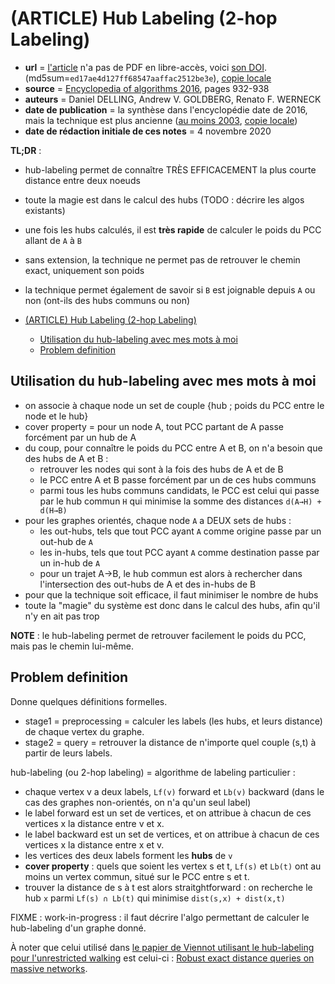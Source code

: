 # (ARTICLE) Hub Labeling (2-hop Labeling)

- **url** = [l'article](https://www.researchgate.net/publication/303226533_Hub_Labeling_2-Hop_Labeling) n'a pas de PDF en libre-accès, voici [son DOI](https://doi.org/10.1007/978-1-4939-2864-4_580). (md5sum=`ed17ae4d127ff68547aaffac2512be3e`), [copie locale](LOCALCOPIES/delling2016.pdf)
- **source** = [Encyclopedia of algorithms 2016](https://www.springer.com/gp/book/9781493928637), pages 932-938
- **auteurs** = Daniel DELLING, Andrew V. GOLDBERG, Renato F. WERNECK
- **date de publication** = la synthèse dans l'encyclopédie date de 2016, mais la technique est plus ancienne ([au moins 2003](https://www.researchgate.net/profile/Edith_Cohen/publication/2876868_Reachability_and_Distance_Queries_Via_2-Hop_Labels/links/5584d86c08ae71f6ba8c5a88/Reachability-and-Distance-Queries-Via-2-Hop-Labels.pdf), [copie locale](LOCALCOPIES/Reachability-and-Distance-Queries-Via-2-Hop-Labels.pdf))
- **date de rédaction initiale de ces notes** = 4 novembre 2020

**TL;DR** :
* hub-labeling permet de connaître TRÈS EFFICACEMENT la plus courte distance entre deux noeuds
* toute la magie est dans le calcul des hubs (TODO : décrire les algos existants)
* une fois les hubs calculés, il est **très rapide** de calculer le poids du PCC allant de `A` à `B`
* sans extension, la technique ne permet pas de retrouver le chemin exact, uniquement son poids
* la technique permet également de savoir si `B` est joignable depuis `A` ou non (ont-ils des hubs communs ou non)


* [(ARTICLE) Hub Labeling (2-hop Labeling)](#article-hub-labeling-2-hop-labeling)
   * [Utilisation du hub-labeling avec mes mots à moi](#utilisation-du-hub-labeling-avec-mes-mots-à-moi)
   * [Problem definition](#problem-definition)

## Utilisation du hub-labeling avec mes mots à moi

* on associe à chaque node un set de couple {hub ; poids du PCC entre le node et le hub}
* cover property = pour un node A, tout PCC partant de A passe forcément par un hub de A
* du coup, pour connaître le poids du PCC entre A et B, on n'a besoin que des hubs de A et B :
    - retrouver les nodes qui sont à la fois des hubs de A et de B
    - le PCC entre A et B passe forcément par un de ces hubs communs
    - parmi tous les hubs communs candidats, le PCC est celui qui passe par le hub commun `H` qui minimise la somme des distances `d(A→H) + d(H→B)`
* pour les graphes orientés, chaque node `A` a DEUX sets de hubs :
    - les out-hubs, tels que tout PCC ayant `A` comme origine passe par un out-hub de `A`
    - les in-hubs, tels que tout PCC ayant `A` comme destination passe par un in-hub de `A`
    - pour un trajet A→B, le hub commun est alors à rechercher dans l'intersection des out-hubs de A et des in-hubs de B
* pour que la technique soit efficace, il faut minimiser le nombre de hubs
* toute la "magie" du système est donc dans le calcul des hubs, afin qu'il n'y en ait pas trop

**NOTE** : le hub-labeling permet de retrouver facilement le poids du PCC, mais pas le chemin lui-même.

## Problem definition

Donne quelques définitions formelles.

- stage1 = preprocessing = calculer les labels (les hubs, et leurs distance) de chaque vertex du graphe.
- stage2 = query = retrouver la distance de n'importe quel couple (s,t) à partir de leurs labels.

hub-labeling (ou 2-hop labeling) = algorithme de labeling particulier :
- chaque vertex v a deux labels, `Lf(v)` forward  et `Lb(v)` backward (dans le cas des graphes non-orientés, on n'a qu'un seul label)
- le label forward est un set de vertices, et on attribue à chacun de ces vertices x la distance entre v et x.
- le label backward est un set de vertices, et on attribue à chacun de ces vertices x la distance entre x et v.
- les vertices des deux labels forment les **hubs** de `v`
- **cover property** : quels que soient les vertex s et t, `Lf(s)` et `Lb(t)` ont au moins un vertex commun, situé sur le PCC entre s et t.
- trouver la distance de s à t est alors straitghtforward : on recherche le hub `x` parmi `Lf(s) ∩ Lb(t)` qui minimise `dist(s,x) + dist(x,t)`

FIXME : work-in-progress : il faut décrire l'algo permettant de calculer le hub-labeling d'un graphe donné.

À noter que celui utilisé dans [le papier de Viennot utilisant le hub-labeling pour l'unrestricted walking](./2019-unrestricted-walking-through-hub-labeling.md) est celui-ci : [Robust exact distance queries on massive networks](https://www.microsoft.com/en-us/research/wp-content/uploads/2014/07/complexTR-rev2.pdf).
